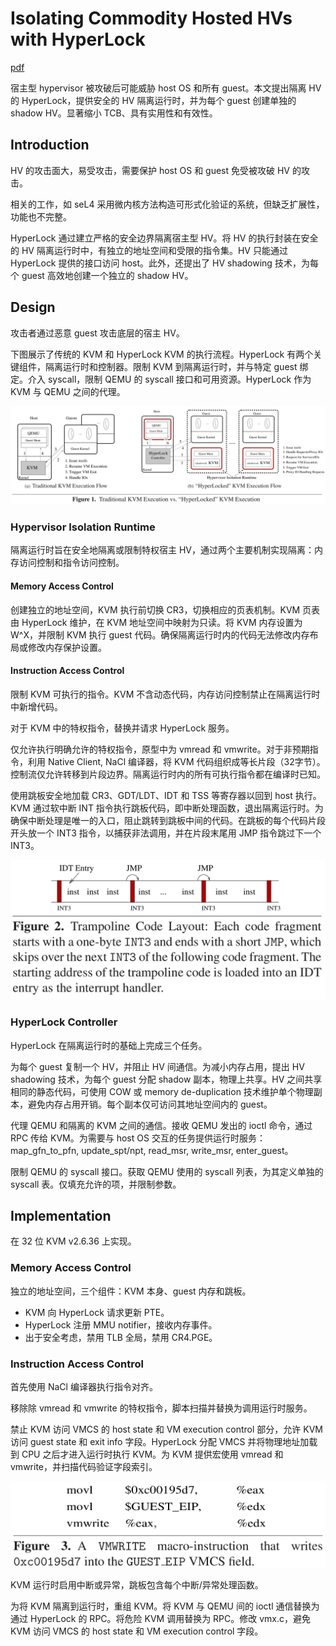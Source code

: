 # Isolating Commodity Hosted HVs with HyperLock

[pdf]([EuroSys%202012]%20Isolating%20commodity%20hosted%20hypervisors%20with%20HyperLock.pdf)

宿主型 hypervisor 被攻破后可能威胁 host OS 和所有 guest。本文提出隔离 HV 的 HyperLock，提供安全的 HV 隔离运行时，并为每个 guest 创建单独的 shadow HV。显著缩小 TCB、具有实用性和有效性。

## Introduction

HV 的攻击面大，易受攻击，需要保护 host OS 和 guest 免受被攻破 HV 的攻击。

相关的工作，如 seL4 采用微内核方法构造可形式化验证的系统，但缺乏扩展性，功能也不完整。

HyperLock 通过建立严格的安全边界隔离宿主型 HV。将 HV 的执行封装在安全的 HV 隔离运行时中，有独立的地址空间和受限的指令集。HV 只能通过 HyperLock 提供的接口访问 host。此外，还提出了 HV shadowing 技术，为每个 guest 高效地创建一个独立的 shadow HV。

## Design

攻击者通过恶意 guest 攻击底层的宿主 HV。

下图展示了传统的 KVM 和 HyperLock KVM 的执行流程。HyperLock 有两个关键组件，隔离运行时和控制器。限制 KVM 到隔离运行时，并与特定 guest 绑定。介入 syscall，限制 QEMU 的 syscall 接口和可用资源。HyperLock 作为 KVM 与 QEMU 之间的代理。

![](images/hyperlock.assets/image-20220321103739.png)

### Hypervisor Isolation Runtime

隔离运行时旨在安全地隔离或限制特权宿主 HV，通过两个主要机制实现隔离：内存访问控制和指令访问控制。

#### Memory Access Control

创建独立的地址空间，KVM 执行前切换 CR3，切换相应的页表机制。KVM 页表由 HyperLock 维护，在 KVM 地址空间中映射为只读。将 KVM 内存设置为 W^X，并限制 KVM 执行 guest 代码。确保隔离运行时内的代码无法修改内存布局或修改内存保护设置。

#### Instruction Access Control

限制 KVM 可执行的指令。KVM 不含动态代码，内存访问控制禁止在隔离运行时中新增代码。

对于 KVM 中的特权指令，替换并请求 HyperLock 服务。

仅允许执行明确允许的特权指令，原型中为 vmread 和 vmwrite。对于非预期指令，利用 Native Client, NaCl 编译器，将 KVM 代码组织成等长片段（32字节）。控制流仅允许转移到片段边界。隔离运行时内的所有可执行指令都在编译时已知。

使用跳板安全地加载 CR3、GDT/LDT、IDT 和 TSS 等寄存器以回到 host 执行。KVM 通过软中断 INT 指令执行跳板代码，即中断处理函数，退出隔离运行时。为确保中断处理是唯一的入口，阻止跳转到跳板中间的代码。在跳板的每个代码片段开头放一个 INT3 指令，以捕获非法调用，并在片段末尾用 JMP 指令跳过下一个 INT3。

![](images/hyperlock.assets/image-20220321110102.png)

### HyperLock Controller

HyperLock 在隔离运行时的基础上完成三个任务。

为每个 guest 复制一个 HV，并阻止 HV 间通信。为减小内存占用，提出 HV shadowing 技术，为每个 guest 分配 shadow 副本，物理上共享。HV 之间共享相同的静态代码，可使用 COW 或 memory de-duplication 技术维护单个物理副本，避免内存占用开销。每个副本仅可访问其地址空间内的 guest。

代理 QEMU 和隔离的 KVM 之间的通信。接收 QEMU 发出的 ioctl 命令，通过 RPC 传给 KVM。为需要与 host OS 交互的任务提供运行时服务：map_gfn_to_pfn, update_spt/npt, read_msr, write_msr, enter_guest。

限制 QEMU 的 syscall 接口。获取 QEMU 使用的 syscall 列表，为其定义单独的 syscall 表。仅填充允许的项，并限制参数。

## Implementation

在 32 位 KVM v2.6.36 上实现。

### Memory Access Control

独立的地址空间，三个组件：KVM 本身、guest 内存和跳板。

- KVM 向 HyperLock 请求更新 PTE。
- HyperLock 注册 MMU notifier，接收内存事件。
- 出于安全考虑，禁用 TLB 全局，禁用 CR4.PGE。

### Instruction Access Control

首先使用 NaCl 编译器执行指令对齐。

移除除 vmread 和 vmwrite 的特权指令，脚本扫描并替换为调用运行时服务。

禁止 KVM 访问 VMCS 的 host state 和 VM execution control 部分，允许 KVM 访问 guest state 和 exit info 字段。HyperLock 分配 VMCS 并将物理地址加载到 CPU 之后才进入运行时执行 KVM。为 KVM 提供宏使用 vmread 和 vmwrite，并扫描代码验证字段索引。

![](images/hyperlock.assets/image-20220321112703.png)

KVM 运行时启用中断或异常，跳板包含每个中断/异常处理函数。

为将 KVM 隔离到运行时，重组 KVM。将 KVM 与 QEMU 间的 ioctl 通信替换为通过 HyperLock 的 RPC。将危险 KVM 调用替换为 RPC。修改 vmx.c，避免 KVM 访问 VMCS 的 host state 和 VM execution control 字段。
